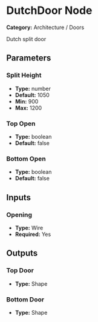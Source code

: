 
# DutchDoor Node

**Category:** Architecture / Doors

Dutch split door

## Parameters


### Split Height
- **Type:** number
- **Default:** 1050
- **Min:** 900
- **Max:** 1200



### Top Open
- **Type:** boolean
- **Default:** false





### Bottom Open
- **Type:** boolean
- **Default:** false





## Inputs


### Opening
- **Type:** Wire
- **Required:** Yes



## Outputs


### Top Door
- **Type:** Shape



### Bottom Door
- **Type:** Shape




